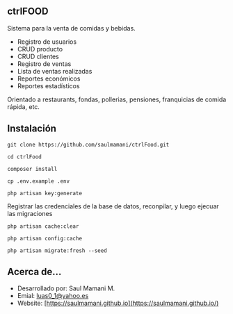 ## ctrlFOOD

Sistema para la venta de comidas y bebidas.

- Registro de usuarios
- CRUD producto
- CRUD clientes
- Registro de ventas
- Lista de ventas realizadas
- Reportes económicos
- Reportes estadísticos

Orientado a restaurants, fondas, pollerias, pensiones, franquicias de comida rápida, etc.

## Instalación

`git clone https://github.com/saulmamani/ctrlFood.git`

`cd ctrlFood`

`composer install`

`cp .env.example .env`

`php artisan key:generate`

Registrar las credenciales de la base de datos, reconpilar, y luego ejecuar las migraciones

`php artisan cache:clear`

`php artisan config:cache`

`php artisan migrate:fresh --seed`

## Acerca de...

- Desarrollado por: Saul Mamani M.
- Emial: luas0_1@yahoo.es
- Website: [https://saulmamani.github.io](https://saulmamani.github.io/) 
